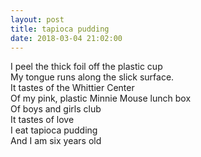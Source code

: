 ```yaml
---
layout: post
title: tapioca pudding
date: 2018-03-04 21:02:00
---
```


I peel the thick foil off the plastic cup    
My tongue runs along the slick surface.     
It tastes of the Whittier Center    
Of my pink, plastic Minnie Mouse lunch box    
Of boys and girls club    
It tastes of love   
I eat tapioca pudding    
And I am six years old     